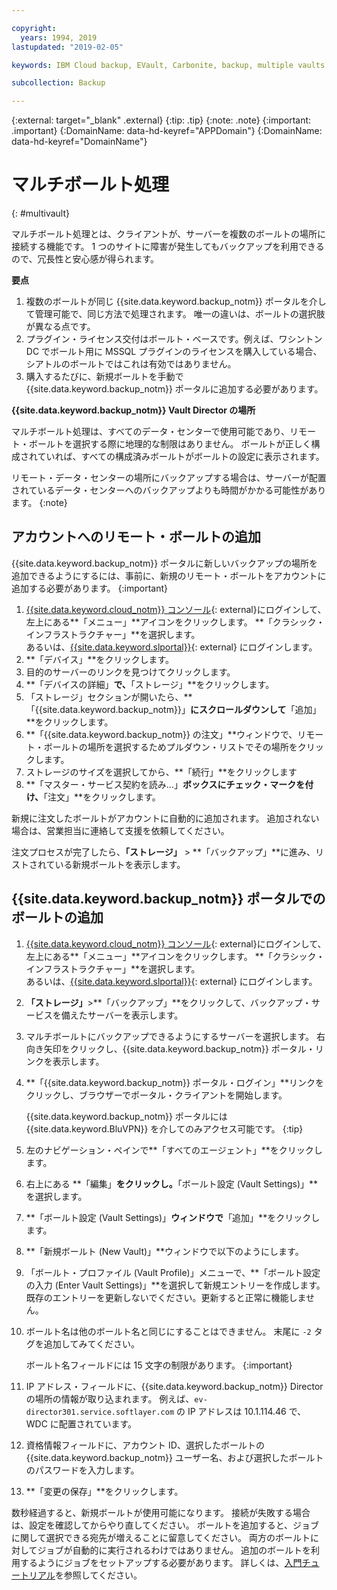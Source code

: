 ```yaml
---

copyright:
  years: 1994, 2019
lastupdated: "2019-02-05"

keywords: IBM Cloud backup, EVault, Carbonite, backup, multiple vaults, mulitple locations, disaster recovery

subcollection: Backup

---
```

{:external: target="_blank" .external}
{:tip: .tip}
{:note: .note}
{:important: .important}
{:DomainName: data-hd-keyref="APPDomain"}
{:DomainName: data-hd-keyref="DomainName"}

# マルチボールト処理
{: #multivault}

マルチボールト処理とは、クライアントが、サーバーを複数のボールトの場所に接続する機能です。 1 つのサイトに障害が発生してもバックアップを利用できるので、冗長性と安心感が得られます。

**要点**

1. 複数のボールトが同じ {{site.data.keyword.backup_notm}} ポータルを介して管理可能で、同じ方法で処理されます。 唯一の違いは、ボールトの選択肢が異なる点です。
2. プラグイン・ライセンス交付はボールト・ベースです。例えば、ワシントン DC でボールト用に MSSQL プラグインのライセンスを購入している場合、シアトルのボールトではこれは有効ではありません。
3. 購入するたびに、新規ボールトを手動で {{site.data.keyword.backup_notm}} ポータルに追加する必要があります。



**{{site.data.keyword.backup_notm}} Vault Director の場所**

マルチボールト処理は、すべてのデータ・センターで使用可能であり、リモート・ボールトを選択する際に地理的な制限はありません。 ボールトが正しく構成されていれば、すべての構成済みボールトがボールトの設定に表示されます。

リモート・データ・センターの場所にバックアップする場合は、サーバーが配置されているデータ・センターへのバックアップよりも時間がかかる可能性があります。
{:note}

## アカウントへのリモート・ボールトの追加

{{site.data.keyword.backup_notm}} ポータルに新しいバックアップの場所を追加できるようにするには、事前に、新規のリモート・ボールトをアカウントに追加する必要があります。
{:important}

1. [{{site.data.keyword.cloud_notm}} コンソール](https://{DomainName}){: external}にログインして、左上にある**「メニュー」**アイコンをクリックします。 **「クラシック・インフラストラクチャー」**を選択します。<br/>
   あるいは、[{{site.data.keyword.slportal}}](https://control.softlayer.com/){: external} にログインします。
2. **「デバイス」**をクリックします。
3. 目的のサーバーのリンクを見つけてクリックします。
4. **「デバイスの詳細」**で、**「ストレージ」**をクリックします。
5. 「ストレージ」セクションが開いたら、**「{{site.data.keyword.backup_notm}}」**にスクロールダウンして**「追加」**をクリックします。
6. **「{{site.data.keyword.backup_notm}} の注文」**ウィンドウで、リモート・ボールトの場所を選択するためプルダウン・リストでその場所をクリックします。
7. ストレージのサイズを選択してから、**「続行」**をクリックします
8. **「マスター・サービス契約を読み...」**ボックスにチェック・マークを付け、**「注文」**をクリックします。

新規に注文したボールトがアカウントに自動的に追加されます。 追加されない場合は、営業担当に連絡して支援を依頼してください。

注文プロセスが完了したら、**「ストレージ」** > **「バックアップ」**に進み、リストされている新規ボールトを表示します。

## {{site.data.keyword.backup_notm}} ポータルでのボールトの追加

1. [{{site.data.keyword.cloud_notm}} コンソール](https://{DomainName}){: external}にログインして、左上にある**「メニュー」**アイコンをクリックします。 **「クラシック・インフラストラクチャー」**を選択します。<br/>
   あるいは、[{{site.data.keyword.slportal}}](https://control.softlayer.com/){: external} にログインします。
2. **「ストレージ」**>**「バックアップ」**をクリックして、バックアップ・サービスを備えたサーバーを表示します。
3. マルチボールトにバックアップできるようにするサーバーを選択します。 右向き矢印をクリックし、{{site.data.keyword.backup_notm}} ポータル・リンクを表示します。
4. **「{{site.data.keyword.backup_notm}} ポータル・ログイン」**リンクをクリックし、ブラウザーでポータル・クライアントを開始します。

   {{site.data.keyword.backup_notm}} ポータルには {{site.data.keyword.BluVPN}} を介してのみアクセス可能です。
   {:tip}
5. 左のナビゲーション・ペインで**「すべてのエージェント」**をクリックします。
6. 右上にある **「編集」**をクリックし。**「ボールト設定 (Vault Settings)」**を選択します。
7. **「ボールト設定 (Vault Settings)」**ウィンドウで**「追加」**をクリックします。
8. **「新規ボールト (New Vault)」**ウィンドウで以下のようにします。
  1. 「ボールト・プロファイル (Vault Profile)」メニューで、**「ボールト設定の入力 (Enter Vault Settings)」**を選択して新規エントリーを作成します。 既存のエントリーを更新しないでください。更新すると正常に機能しません。
  2. ボールト名は他のボールト名と同じにすることはできません。 末尾に `-2` タグを追加してみてください。 <br/>

     ボールト名フィールドには 15 文字の制限があります。
     {:important}
  3. IP アドレス・フィールドに、{{site.data.keyword.backup_notm}} Director の場所の情報が取り込まれます。 例えば、`ev-director301.service.softlayer.com` の IP アドレスは 10.1.114.46 で、WDC に配置されています。
  4. 資格情報フィールドに、アカウント ID、選択したボールトの {{site.data.keyword.backup_notm}} ユーザー名、および選択したボールトのパスワードを入力します。
  5. **「変更の保存」**をクリックします。

数秒経過すると、新規ボールトが使用可能になります。 接続が失敗する場合は、設定を確認してからやり直してください。 ボールトを追加すると、ジョブに関して選択できる宛先が増えることに留意してください。 両方のボールトに対してジョブが自動的に実行されるわけではありません。 追加のボールトを利用するようにジョブをセットアップする必要があります。 詳しくは、[入門チュートリアル](/docs/infrastructure/Backup?topic=Backup-getting-started#getting-started)を参照してください。
